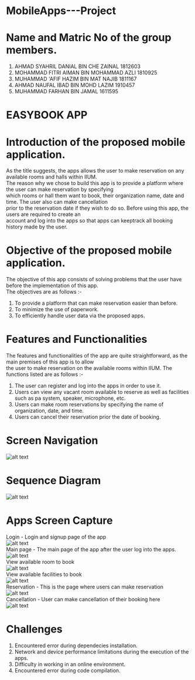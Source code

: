 # MobileApps---Project
# Name and Matric No of the group members.
1. AHMAD SYAHRIL DANIAL BIN CHE ZAINAL 1812603
2. MOHAMMAD FITRI AIMAN BIN MOHAMMAD AZLI 1810925
3. MUHAMMAD 'AFIF HAZIM BIN MAT NAJIB 1811167
4. AHMAD NAUFAL IBAD BIN MOHD LAZIM 1910457
5. MUHAMMAD FARHAN BIN JAMAL 1611595
# EASYBOOK APP  
# Introduction of the proposed mobile application. 
As the title suggests, the apps allows the user to make reservation on any available rooms and halls within IIUM.  
The reason why we chose to build this app is to provide a platform where the user can make reservation by specifying  
which rooms or hall them want to book, their organization name, date and time. The user also can make cancellation  
prior to the reservation date if they wish to do so. Before using this app, the users are required to create an  
account and log into the apps so that apps can keeptrack all booking history made by the user. 
# Objective of the proposed mobile application.
The objective of this app consists of solving problems that the user have before the implementation of this app.  
The objectives are as follows :-  
1. To provide a platform that can make reservation easier than before.
2. To minimize the use of paperwork.
3. To efficiently handle user data via the proposed apps.
# Features and Functionalities
The features and functionalities of the app are quite straightforward, as the main premises of this app is to allow  
the user to make reservation on the available rooms within IIUM. The functions listed are as follows :-  
1. The user can register and log into the apps in order to use it.
2. Users can view any vacant room available to reserve as well as facilities such as pa system, speaker, microphone, etc.
3. Users can make room reservations by specifying the name of organization, date, and time.
4. Users can cancel their reservation prior the date of booking.
# Screen Navigation  
![alt text](screennavi.jpeg)
# Sequence Diagram  
![alt text](sequencediagram.jpg)
# Apps Screen Capture
Login - Login and signup page of the app  
![alt text](loginreg.jpeg)  
Main page - The main page of the app after the user log into the apps.  
![alt text](main.jpeg)  
View available room to book  
![alt text](availvenue.jpeg)  
View available facilities to book  
![alt text](availfaci.jpeg)  
Reservation - This is the page where users can make reservation  
![alt text](reservation.jpeg)  
Cancellation - User can make cancellation of their booking here  
![alt text](cancelation.jpeg)  

# Challenges  
1) Encountered error during dependecies installation.
2) Network and device performance limitations during the execution of the apps.
3) Difficulty in working in an online environment.
4) Encountered error during code compilation.
